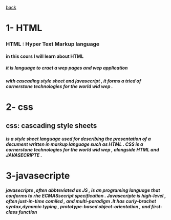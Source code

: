 [back](../README.md)

# 1- HTML

### HTML : Hyper Text Markup language
#### in this cours I will learn about HTML
##### it is language to craet a wep pages and wep application 
##### with cascading style sheet and javasecript , it forms a tried of cornerstone technologies for the world wid wep .

# 2- css
## css: cascading style sheets 
##### is a style sheet language used for describing the presentation of a decument written in markup language such as HTML . CSS is a cornerstone technologies for the world wid wep , alongside HTML and JAVASECRIPTE .

# 3-javasecripte
##### javasecripte ,often abbteviated as **JS** , is an programing language that conforms to rhe ECMASsecript specification . Javasecripte is high-level , often just-in-time comiled , and multi-paradigm .It has curly-brachet syntax,dynamic typing , prototype-based object-orientation , and first-class function  